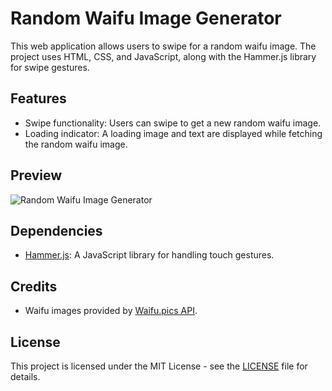 # Random Waifu Image Generator

This web application allows users to swipe for a random waifu image. The project uses HTML, CSS, and JavaScript, along with the Hammer.js library for swipe gestures.

## Features

- Swipe functionality: Users can swipe to get a new random waifu image.
- Loading indicator: A loading image and text are displayed while fetching the random waifu image.

## Preview

![Random Waifu Image Generator](preview.png)

## Dependencies

- [Hammer.js](https://hammerjs.github.io/): A JavaScript library for handling touch gestures.

## Credits

- Waifu images provided by [Waifu.pics API](https://waifu.pics/).

## License

This project is licensed under the MIT License - see the [LICENSE](LICENSE) file for details.
